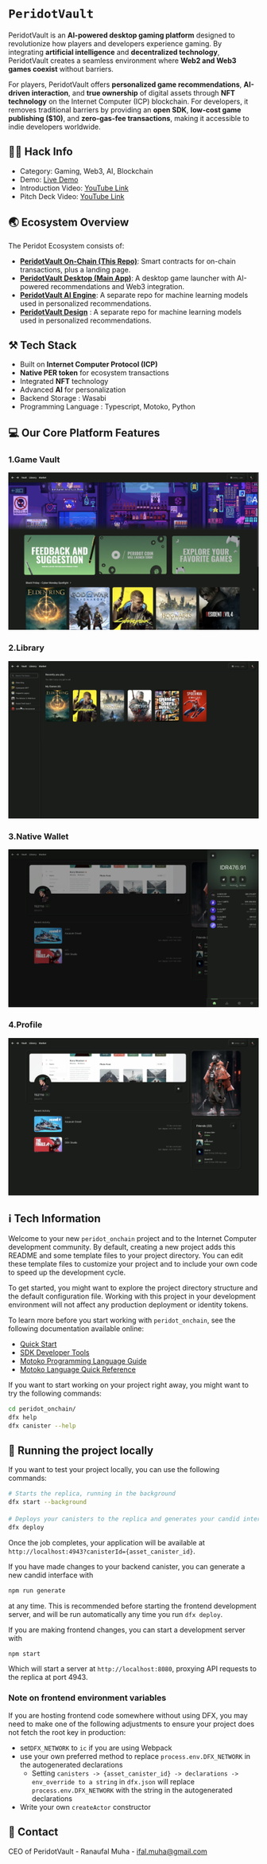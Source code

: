 # `PeridotVault`

PeridotVault is an **AI-powered desktop gaming platform** designed to revolutionize how players and developers experience gaming. By integrating **artificial intelligence** and **decentralized technology**, PeridotVault creates a seamless environment where **Web2 and Web3 games coexist** without barriers.

For players, PeridotVault offers **personalized game recommendations**, **AI-driven interaction**, and **true ownership** of digital assets through **NFT technology** on the Internet Computer (ICP) blockchain. For developers, it removes traditional barriers by providing an **open SDK**, **low-cost game publishing ($10)**, and **zero-gas-fee transactions**, making it accessible to indie developers worldwide.

## 💁🏻 Hack Info

- Category: Gaming, Web3, AI, Blockchain
- Demo: [Live Demo](https://peridotvault.com)
- Introduction Video: [YouTube Link](https://www.youtube.com/watch?v=k-u_IqpcvDc&t=6s)
- Pitch Deck Video: [YouTube Link](https://www.youtube.com/watch?v=k-u_IqpcvDc&t=6s)

## 🌏 Ecosystem Overview

The Peridot Ecosystem consists of:

- [**PeridotVault On-Chain (This Repo)**](): Smart contracts for on-chain transactions, plus a landing page.
- [**PeridotVault Desktop (Main App)**](https://github.com/peridotvault/peridot-desktop): A desktop game launcher with AI-powered recommendations and Web3 integration.
- [**PeridotVault AI Engine**](https://github.com/peridotvault/peridot-recsys-onchain): A separate repo for machine learning models used in personalized recommendations.
- [**PeridotVault Design**](https://www.figma.com/design/k12e2mFMhzvKMsIff0nwTx/Peridot-Design?node-id=196-332&t=K8aeUZ713OXSkh1Z-1) : A separate repo for machine learning models used in personalized recommendations.

## ⚒️ Tech Stack

- Built on **Internet Computer Protocol (ICP)**
- **Native PER token** for ecosystem transactions
- Integrated **NFT** technology
- Advanced **AI** for personalization
- Backend Storage : Wasabi
- Programming Language : Typescript, Motoko, Python

## 💻 Our Core Platform Features

### 1.Game Vault

![Screenshot GameVault](./src/peridot_onchain_frontend/public/assets/pages/GameVault.png)

### 2.Library

![Screenshot Library](./src/peridot_onchain_frontend/public/assets/pages/Library.png)

### 3.Native Wallet

![Screenshot Native Wallet](./src/peridot_onchain_frontend/public/assets/pages/NativeWallet.png)

### 4.Profile

![Screenshot Profile](./src/peridot_onchain_frontend/public/assets/pages/Profile.png)

## ℹ️ Tech Information

Welcome to your new `peridot_onchain` project and to the Internet Computer development community. By default, creating a new project adds this README and some template files to your project directory. You can edit these template files to customize your project and to include your own code to speed up the development cycle.

To get started, you might want to explore the project directory structure and the default configuration file. Working with this project in your development environment will not affect any production deployment or identity tokens.

To learn more before you start working with `peridot_onchain`, see the following documentation available online:

- [Quick Start](https://internetcomputer.org/docs/current/developer-docs/setup/deploy-locally)
- [SDK Developer Tools](https://internetcomputer.org/docs/current/developer-docs/setup/install)
- [Motoko Programming Language Guide](https://internetcomputer.org/docs/current/motoko/main/motoko)
- [Motoko Language Quick Reference](https://internetcomputer.org/docs/current/motoko/main/language-manual)

If you want to start working on your project right away, you might want to try the following commands:

```bash
cd peridot_onchain/
dfx help
dfx canister --help
```

## 💨 Running the project locally

If you want to test your project locally, you can use the following commands:

```bash
# Starts the replica, running in the background
dfx start --background

# Deploys your canisters to the replica and generates your candid interface
dfx deploy
```

Once the job completes, your application will be available at `http://localhost:4943?canisterId={asset_canister_id}`.

If you have made changes to your backend canister, you can generate a new candid interface with

```bash
npm run generate
```

at any time. This is recommended before starting the frontend development server, and will be run automatically any time you run `dfx deploy`.

If you are making frontend changes, you can start a development server with

```bash
npm start
```

Which will start a server at `http://localhost:8080`, proxying API requests to the replica at port 4943.

### Note on frontend environment variables

If you are hosting frontend code somewhere without using DFX, you may need to make one of the following adjustments to ensure your project does not fetch the root key in production:

- set`DFX_NETWORK` to `ic` if you are using Webpack
- use your own preferred method to replace `process.env.DFX_NETWORK` in the autogenerated declarations
  - Setting `canisters -> {asset_canister_id} -> declarations -> env_override to a string` in `dfx.json` will replace `process.env.DFX_NETWORK` with the string in the autogenerated declarations
- Write your own `createActor` constructor

## 📇 Contact

CEO of PeridotVault - Ranaufal Muha - ifal.muha@gmail.com
